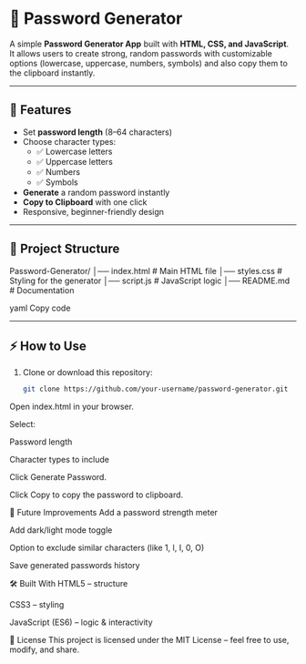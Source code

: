 # 🔑 Password Generator  

A simple **Password Generator App** built with **HTML, CSS, and JavaScript**.  
It allows users to create strong, random passwords with customizable options (lowercase, uppercase, numbers, symbols) and also copy them to the clipboard instantly.  

---

## 🚀 Features  

- Set **password length** (8–64 characters)  
- Choose character types:  
  - ✅ Lowercase letters  
  - ✅ Uppercase letters  
  - ✅ Numbers  
  - ✅ Symbols  
- **Generate** a random password instantly  
- **Copy to Clipboard** with one click  
- Responsive, beginner-friendly design  

---

## 📂 Project Structure  

Password-Generator/
│── index.html # Main HTML file
│── styles.css # Styling for the generator
│── script.js # JavaScript logic
│── README.md # Documentation

yaml
Copy code

---

## ⚡ How to Use  

1. Clone or download this repository:  
   ```bash
   git clone https://github.com/your-username/password-generator.git
Open index.html in your browser.

Select:

Password length

Character types to include

Click Generate Password.

Click Copy to copy the password to clipboard.

🎯 Future Improvements
Add a password strength meter

Add dark/light mode toggle

Option to exclude similar characters (like 1, l, I, 0, O)

Save generated passwords history

🛠️ Built With
HTML5 – structure

CSS3 – styling

JavaScript (ES6) – logic & interactivity

📜 License
This project is licensed under the MIT License – feel free to use, modify, and share.